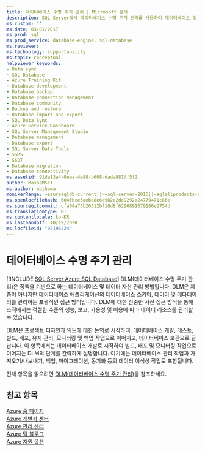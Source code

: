 ```yaml
---
title: 데이터베이스 수명 주기 관리 | Microsoft 문서
description: SQL Server에서 데이터베이스 수명 주기 관리를 사용하여 데이터베이스 및 데이터 자산의 성능과 보호, 가용성 및 비용을 관리하는 방법을 알아봅니다.
ms.custom: ''
ms.date: 03/01/2017
ms.prod: sql
ms.prod_service: database-engine, sql-database
ms.reviewer: ''
ms.technology: supportability
ms.topic: conceptual
helpviewer_keywords:
- Data sync
- SQL Database
- Azure Training Kit
- Database development
- Database backup
- Database connection management
- Database community
- Backup and restore
- Database import and export
- SQL Data Sync
- Azure Service Dashboard
- SQL Server Management Studio
- Database management
- Database export
- SQL Server Data Tools
- SSMS
- SSDT
- Database migration
- Database connectivity
ms.assetid: 91da13a4-0eea-4e88-b608-dada881ff5f2
author: MashaMSFT
ms.author: mathoma
monikerRange: =azuresqldb-current||>=sql-server-2016||=sqlallproducts-allversions||>=sql-server-linux-2017||=azuresqldb-mi-current
ms.openlocfilehash: 604fbce3aebe8e6e902e2dc9292a24779471c86e
ms.sourcegitcommit: cfa04a73b26312bf18d8f6296891679166e2754d
ms.translationtype: HT
ms.contentlocale: ko-KR
ms.lasthandoff: 10/19/2020
ms.locfileid: "92196224"
---
```

# <a name="database-lifecycle-management"></a>데이터베이스 수명 주기 관리
[!INCLUDE [SQL Server Azure SQL Database](../includes/applies-to-version/sql-asdb.md)]
  DLM(데이터베이스 수명 주기 관리)은 정책을 기반으로 하는 데이터베이스 및 데이터 자산 관리 방법입니다. DLM은 제품이 아니지만 데이터베이스 애플리케이션의 데이터베이스 스키마, 데이터 및 메타데이터를 관리하는 포괄적인 접근 방식입니다. DLM에 대한 신중한 사전 접근 방식을 통해 조직에서는 적절한 수준의 성능, 보고, 가용성 및 비용에 따라 데이터 리소스를 관리할 수 있습니다.  
  
 DLM은 프로젝트 디자인과 의도에 대한 논의로 시작하여, 데이터베이스 개발, 테스트, 빌드, 배포, 유지 관리, 모니터링 및 백업 작업으로 이어지고, 데이터베이스 보관으로 끝납니다. 이 항목에서는 데이터베이스 개발로 시작하여 빌드, 배포 및 모니터링 작업으로 이어지는 DLM의 단계를 간략하게 설명합니다. 여기에는 데이터베이스 관리 작업과 가져오기/내보내기, 백업, 마이그레이션, 동기화 등의 데이터 이식성 작업도 포함됩니다.  
  
 전체 항목을 읽으려면 [DLM(데이터베이스 수명 주기 관리)](/previous-versions/sql/sql-server-guides/jj907294(v=sql.110))을 참조하세요.  
  
## <a name="see-also"></a>참고 항목  
 [Azure 홈 페이지](https://www.windowsazure.com/)   
 [Azure 개발자 센터](https://www.windowsazure.com/develop/overview/)   
 [Azure 관리 센터](https://www.windowsazure.com/manage/overview/)   
 [Azure 팀 블로그](https://www.windowsazure.com/community/blog/)   
 [Azure 지원 옵션](https://www.windowsazure.com/support/contact/)  
  
